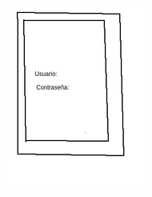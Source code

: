 ![Imagen de como se va a ver el Gestor de Contraseñas](https://github.com/unai5665/gestorContrasenas/blob/master/GU.png?raw=true)
